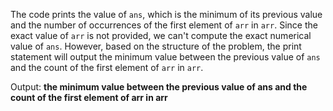 The code prints the value of `ans`, which is the minimum of its previous value and the number of occurrences of the first element of `arr` in `arr`. Since the exact value of `arr` is not provided, we can't compute the exact numerical value of `ans`. However, based on the structure of the problem, the print statement will output the minimum value between the previous value of `ans` and the count of the first element of `arr` in `arr`.

Output: **the minimum value between the previous value of ans and the count of the first element of arr in arr**
